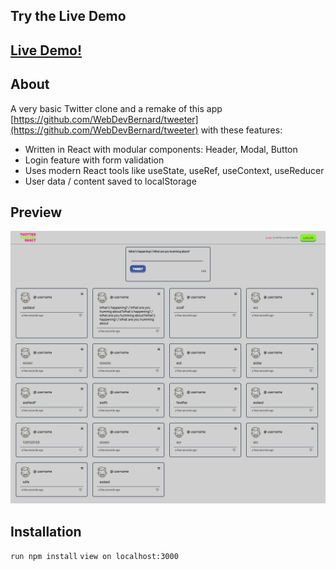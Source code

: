 ## Try the Live Demo

## [Live Demo!](https://twitter-react-coral.vercel.app)

## About

A very basic Twitter clone and a remake of this app [https://github.com/WebDevBernard/tweeter](https://github.com/WebDevBernard/tweeter) with these features:

- Written in React with modular components: Header, Modal, Button
- Login feature with form validation
- Uses modern React tools like useState, useRef, useContext, useReducer
- User data / content saved to localStorage

## Preview

!["twitter tweeter react"](https://raw.githubusercontent.com/WebDevBernard/Portfolio/main/docs/twitter.png)

## Installation

`run npm install`
`view on localhost:3000`
